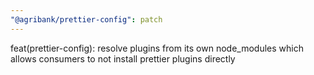 ```yaml
---
"@agribank/prettier-config": patch
---
```


feat(prettier-config): resolve plugins from its own node_modules which allows consumers to not install prettier plugins directly
